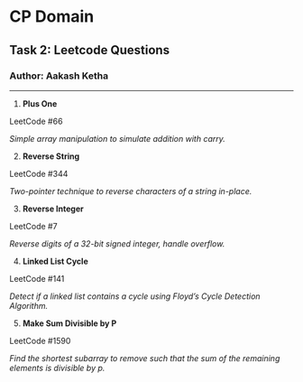 # CP Domain
## Task 2: Leetcode Questions
### Author: Aakash Ketha
---

1. **Plus One**
   
LeetCode #66

*Simple array manipulation to simulate addition with carry.*


2. **Reverse String**
   
LeetCode #344  

*Two-pointer technique to reverse characters of a string in-place.*


3. **Reverse Integer**

LeetCode #7 

*Reverse digits of a 32-bit signed integer, handle overflow.*

4. **Linked List Cycle**

LeetCode #141 

*Detect if a linked list contains a cycle using Floyd’s Cycle Detection Algorithm.*


5. **Make Sum Divisible by P**
   
LeetCode #1590  

*Find the shortest subarray to remove such that the sum of the remaining elements is divisible by p.*
